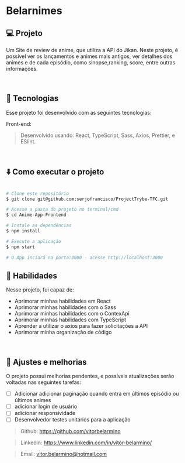 # Belarnimes


## 💻 Projeto

Um Site de review de anime, que utiliza a API do Jikan. Neste projeto, é possível ver os lançamentos e animes mais antigos, ver detalhes dos animes e de cada episódio, como sinopse,ranking, score, entre outras informações.

</br>

## 🚀 Tecnologias

Esse projeto foi desenvolvido com as seguintes tecnologias:

Front-end:

> Desenvolvido usando: React, TypeScript, Sass, Axios, Prettier, e ESlint.
</br>

## ⬇️ Como executar o projeto

```bash

# Clone este repositório
$ git clone git@github.com:serjofrancisco/ProjectTrybe-TFC.git

# Acesse a pasta do projeto no terminal/cmd
$ cd Anime-App-Frontend

# Instale as dependências
$ npm install

# Execute a aplicação
$ npm start

# O App inciará na porta:3000 - acesse http://localhost:3000
```

## 📌 Habilidades

Nesse projeto, fui capaz de:

- Aprimorar minhas habilidades em React
- Aprimorar minhas habilidades com o Sass
- Aprimorar minhas habilidades com o ContexApi
- Aprimorar minhas habilidades com TypeScript
- Aprender a utilizar o axios para fazer solicitações a API
- Aprimorar minha organização de código

</br>

## 📝 Ajustes e melhorias

O projeto possui melhorias pendentes, e possíveis atualizações serão voltadas nas seguintes tarefas:

- [ ] Adicionar adicionar paginação quando entra em últimos episódio ou últimos animes
- [ ] adicionar login de usuário
- [ ] adicionar responsividade
- [ ] Desenvolvedor testes unitários para a aplicação

> Github: https://github.com/vitorbelarmino

> Linkedin: https://www.linkedin.com/in/vitor-belarmino/

> Email: vitor.belarmino@hotmail.com
